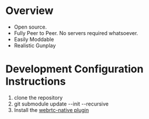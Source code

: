 # Overview

- Open source.
- Fully Peer to Peer. No servers required whatsoever.
- Easily Moddable
- Realistic Gunplay

# Development Configuration Instructions

1. clone the repository
2. git submodule update --init --recursive
3. Install the [webrtc-native plugin](https://github.com/godotengine/webrtc-native)
